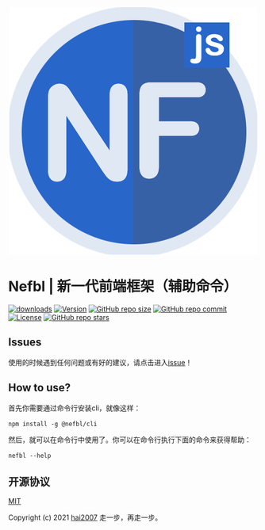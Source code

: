 <p align='center'>
    <a href='https://nefbl.github.io/api' target='_blank'>
        <img src='./logo.png'>
    </a>
</p>

# Nefbl | 新一代前端框架（辅助命令）

<p>
  <a href="https://hai2007.gitee.io/npm-downloads?interval=7&packages=@nefbl/cli"><img src="https://img.shields.io/npm/dm/@nefbl/cli.svg" alt="downloads"></a>
  <a href="https://www.npmjs.com/package/@nefbl/cli"><img src="https://img.shields.io/npm/v/@nefbl/cli.svg" alt="Version"></a>
  <a href="https://github.com/nefbl/cli/graphs/code-frequency" target='_blank'><img alt="GitHub repo size" src="https://img.shields.io/github/repo-size/nefbl/cli"></a>
  <a href="https://github.com/nefbl/cli/graphs/commit-activity" target='_blank'><img alt="GitHub repo commit" src="https://img.shields.io/github/last-commit/nefbl/cli"></a>
  <a href="https://github.com/nefbl/cli/blob/master/LICENSE"><img src="https://img.shields.io/npm/l/@nefbl/cli.svg" alt="License"></a>
  <a href="https://github.com/nefbl/cli" target='_blank'><img alt="GitHub repo stars" src="https://img.shields.io/github/stars/nefbl/cli?style=social"></a>
</p>

## Issues
使用的时候遇到任何问题或有好的建议，请点击进入[issue](https://github.com/nefbl/cli/issues)！

## How to use?
首先你需要通过命令行安装cli，就像这样：

```
npm install -g @nefbl/cli
```

然后，就可以在命令行中使用了。你可以在命令行执行下面的命令来获得帮助：

```
nefbl --help
```

开源协议
---------------------------------------
[MIT](https://github.com/nefbl/cli/blob/master/LICENSE)

Copyright (c) 2021 [hai2007](https://hai2007.gitee.io/sweethome/) 走一步，再走一步。
